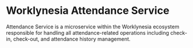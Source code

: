 # Worklynesia Attendance Service

Attendance Service is a microservice within the Worklynesia ecosystem responsible for handling all attendance-related operations including check-in, check-out, and attendance history management.
